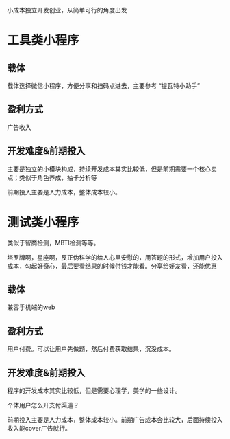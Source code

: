 小成本独立开发创业，从简单可行的角度出发



# 工具类小程序

## 载体

载体选择微信小程序，方便分享和扫码点进去，主要参考 “提瓦特小助手”

## 盈利方式

广告收入

## 开发难度&前期投入

主要是独立的小模块构成，持续开发成本其实比较低，但是前期需要一个核心卖点；类似于角色养成，抽卡分析等

前期投入主要是人力成本，整体成本较小。





# 测试类小程序

类似于智商检测，MBTI检测等等。

塔罗牌啊，星座啊，反正伪科学的给人心里安慰的，用答题的形式，增加用户投入成本，勾起好奇心，最后要看结果的时候付钱才能看。分享给好友看，还能优惠

## 载体

兼容手机端的web

## 盈利方式

用户付费。可以让用户先做题，然后付费获取结果，沉没成本。



## 开发难度&前期投入

程序的开发成本其实比较低，但是需要心理学，美学的一些设计。

个体用户怎么开支付渠道？

前期投入主要是人力成本，整体成本较小。前期广告成本会比较大，后面持续投入收入能cover广告就行。